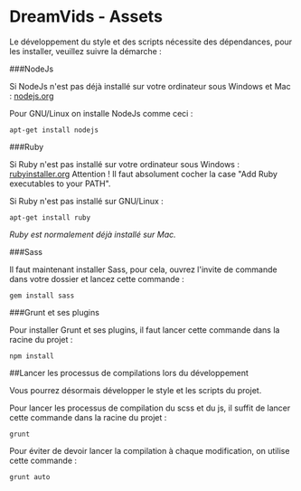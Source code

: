 # DreamVids - Assets

Le développement du style et des scripts nécessite des dépendances, pour les installer, veuillez suivre la démarche :

###NodeJs

Si NodeJs n'est pas déjà installé sur votre ordinateur sous Windows et Mac : [nodejs.org](http://nodejs.org/)

Pour GNU/Linux on installe NodeJs comme ceci : 

```shell
apt-get install nodejs
```
###Ruby

Si Ruby n'est pas installé sur votre ordinateur sous Windows : [rubyinstaller.org](http://rubyinstaller.org/) Attention ! Il faut absolument cocher la case "Add Ruby executables to your PATH".

Si Ruby n'est pas installé sur GNU/Linux : 

```shell
apt-get install ruby
```
*Ruby est normalement déjà installé sur Mac.*

###Sass

Il faut maintenant installer Sass, pour cela, ouvrez l'invite de commande dans votre dossier et lancez cette commande :

```shell
gem install sass
```

###Grunt et ses plugins

Pour installer Grunt et ses plugins, il faut lancer cette commande dans la racine du projet :

```shell
npm install
```

##Lancer les processus de compilations lors du développement

Vous pourrez désormais développer le style et les scripts du projet.

Pour lancer les processus de compilation du scss et du js, il suffit de lancer cette commande dans la racine du projet :

```shell
grunt
```

Pour éviter de devoir lancer la compilation à chaque modification, on utilise cette commande :

```shell
grunt auto
```

